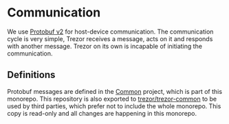 # Communication

We use [Protobuf v2](https://developers.google.com/protocol-buffers/) for host-device communication. The communication cycle is very simple, Trezor receives a message, acts on it and responds with another message. Trezor on its own is incapable of initiating the communication.


## Definitions

Protobuf messages are defined in the [Common](https://github.com/trezor/trezor-firmware/tree/master/common) project, which is part of this monorepo. This repository is also exported to [trezor/trezor-common](https://github.com/trezor/trezor-common) to be used by third parties, which prefer not to include the whole monorepo. This copy is read-only and all changes are happening in this monorepo.
